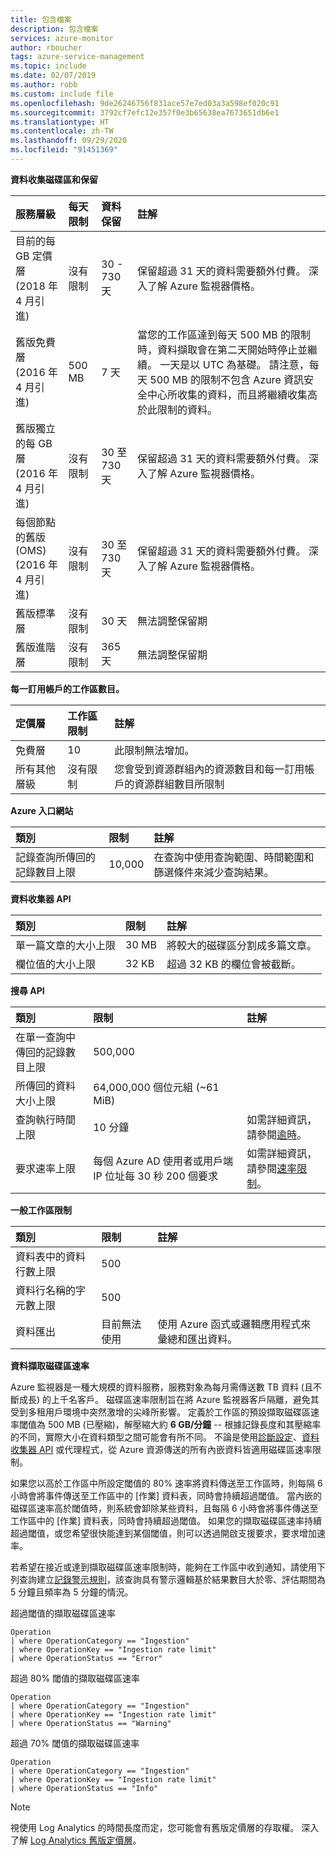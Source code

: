 ```yaml
---
title: 包含檔案
description: 包含檔案
services: azure-monitor
author: rboucher
tags: azure-service-management
ms.topic: include
ms.date: 02/07/2019
ms.author: robb
ms.custom: include file
ms.openlocfilehash: 9de26246756f831ace57e7ed03a3a598ef020c91
ms.sourcegitcommit: 3792cf7efc12e357f0e3b65638ea7673651db6e1
ms.translationtype: HT
ms.contentlocale: zh-TW
ms.lasthandoff: 09/29/2020
ms.locfileid: "91451369"
---
```

**資料收集磁碟區和保留** 

| 服務層級 | 每天限制 | 資料保留 | 註解 |
|:---|:---|:---|:---|
| 目前的每 GB 定價層<br>(2018 年 4 月引進) | 沒有限制 | 30 - 730 天 | 保留超過 31 天的資料需要額外付費。 深入了解 Azure 監視器價格。 |
| 舊版免費層<br>(2016 年 4 月引進) | 500 MB | 7 天 | 當您的工作區達到每天 500 MB 的限制時，資料擷取會在第二天開始時停止並繼續。 一天是以 UTC 為基礎。 請注意，每天 500 MB 的限制不包含 Azure 資訊安全中心所收集的資料，而且將繼續收集高於此限制的資料。  |
| 舊版獨立的每 GB 層<br>(2016 年 4 月引進) | 沒有限制 | 30 至 730 天 | 保留超過 31 天的資料需要額外付費。 深入了解 Azure 監視器價格。 |
| 每個節點的舊版 (OMS)<br>(2016 年 4 月引進) | 沒有限制 | 30 至 730 天 | 保留超過 31 天的資料需要額外付費。 深入了解 Azure 監視器價格。 |
| 舊版標準層 | 沒有限制 | 30 天  | 無法調整保留期 |
| 舊版進階層 | 沒有限制 | 365 天  | 無法調整保留期 |

**每一訂用帳戶的工作區數目。**

| 定價層    | 工作區限制 | 註解
|:---|:---|:---|
| 免費層  | 10 | 此限制無法增加。 |
| 所有其他層級 | 沒有限制 | 您會受到資源群組內的資源數目和每一訂用帳戶的資源群組數目所限制 |

**Azure 入口網站**

| 類別 | 限制 | 註解 |
|:---|:---|:---|
| 記錄查詢所傳回的記錄數目上限 | 10,000 | 在查詢中使用查詢範圍、時間範圍和篩選條件來減少查詢結果。 |


**資料收集器 API**

| 類別 | 限制 | 註解 |
|:---|:---|:---|
| 單一篇文章的大小上限 | 30 MB | 將較大的磁碟區分割成多篇文章。 |
| 欄位值的大小上限  | 32 KB | 超過 32 KB 的欄位會被截斷。 |

**搜尋 API**

| 類別 | 限制 | 註解 |
|:---|:---|:---|
| 在單一查詢中傳回的記錄數目上限 | 500,000 | |
| 所傳回的資料大小上限 | 64,000,000 個位元組 (~61 MiB)| |
| 查詢執行時間上限 | 10 分鐘 | 如需詳細資訊，請參閱[逾時](https://dev.loganalytics.io/documentation/Using-the-API/Timeouts)。  |
| 要求速率上限 | 每個 Azure AD 使用者或用戶端 IP 位址每 30 秒 200 個要求 | 如需詳細資訊，請參閱[速率限制](https://dev.loganalytics.io/documentation/Using-the-API/Limits)。 |

**一般工作區限制**

| 類別 | 限制 | 註解 |
|:---|:---|:---|
| 資料表中的資料行數上限         | 500 | |
| 資料行名稱的字元數上限 | 500 | |
| 資料匯出 | 目前無法使用 | 使用 Azure 函式或邏輯應用程式來彙總和匯出資料。 | 

**<a name="data-ingestion-volume-rate">資料擷取磁碟區速率</a>**

Azure 監視器是一種大規模的資料服務，服務對象為每月需傳送數 TB 資料 (且不斷成長) 的上千名客戶。 磁碟區速率限制旨在將 Azure 監視器客戶隔離，避免其受到多租用戶環境中突然激增的尖峰所影響。 定義於工作區的預設擷取磁碟區速率閾值為 500 MB (已壓縮)，解壓縮大約 **6 GB/分鐘** -- 根據記錄長度和其壓縮率的不同，實際大小在資料類型之間可能會有所不同。 不論是使用[診斷設定](../articles/azure-monitor/platform/diagnostic-settings.md)、[資料收集器 API](../articles/azure-monitor/platform/data-collector-api.md) 或代理程式，從 Azure 資源傳送的所有內嵌資料皆適用磁碟區速率限制。

如果您以高於工作區中所設定閾值的 80% 速率將資料傳送至工作區時，則每隔 6 小時會將事件傳送至工作區中的 [作業] 資料表，同時會持續超過閾值。 當內嵌的磁碟區速率高於閾值時，則系統會卸除某些資料，且每隔 6 小時會將事件傳送至工作區中的 [作業] 資料表，同時會持續超過閾值。 如果您的擷取磁碟區速率持續超過閾值，或您希望很快能達到某個閾值，則可以透過開啟支援要求，要求增加速率。 

若希望在接近或達到擷取磁碟區速率限制時，能夠在工作區中收到通知，請使用下列查詢建立[記錄警示規則](../articles/azure-monitor/platform/alerts-log.md)，該查詢具有警示邏輯基於結果數目大於零、評估期間為 5 分鐘且頻率為 5 分鐘的情況。

超過閾值的擷取磁碟區速率
```Kusto
Operation
| where OperationCategory == "Ingestion"
| where OperationKey == "Ingestion rate limit"
| where OperationStatus == "Error"
```

超過 80% 閾值的擷取磁碟區速率
```Kusto
Operation
| where OperationCategory == "Ingestion"
| where OperationKey == "Ingestion rate limit"
| where OperationStatus == "Warning"
```

超過 70% 閾值的擷取磁碟區速率
```Kusto
Operation
| where OperationCategory == "Ingestion"
| where OperationKey == "Ingestion rate limit"
| where OperationStatus == "Info"
```

>[!NOTE]
>視使用 Log Analytics 的時間長度而定，您可能會有舊版定價層的存取權。 深入了解 [Log Analytics 舊版定價層](https://docs.microsoft.com/azure/azure-monitor/platform/manage-cost-storage#legacy-pricing-tiers)。 
